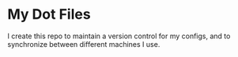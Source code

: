 # My Dot Files

I create this repo to maintain a version control for my configs, and to synchronize between different machines I use.

